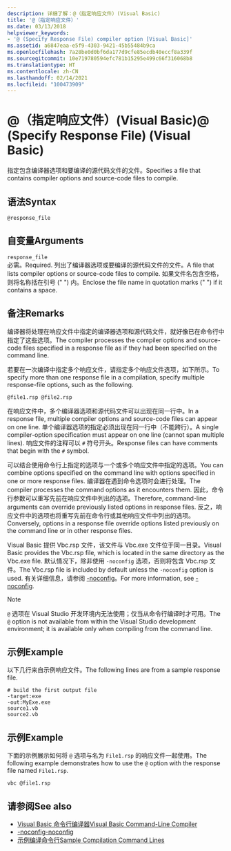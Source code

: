 ```yaml
---
description: 详细了解：@（指定响应文件）(Visual Basic)
title: '@（指定响应文件）'
ms.date: 03/13/2018
helpviewer_keywords:
- '@ (Specify Response File) compiler option [Visual Basic]'
ms.assetid: a6847eaa-e5f9-4303-9421-45b55484b9ca
ms.openlocfilehash: 7a28be0d0bf6da177d9cfe85ecdb40eccf8a339f
ms.sourcegitcommit: 10e719780594efc781b15295e499c66f316068b8
ms.translationtype: HT
ms.contentlocale: zh-CN
ms.lasthandoff: 02/14/2021
ms.locfileid: "100473909"
---
```

# <a name="-specify-response-file-visual-basic"></a><span data-ttu-id="a2b6b-103">@（指定响应文件）(Visual Basic)</span><span class="sxs-lookup"><span data-stu-id="a2b6b-103">@ (Specify Response File) (Visual Basic)</span></span>

<span data-ttu-id="a2b6b-104">指定包含编译器选项和要编译的源代码文件的文件。</span><span class="sxs-lookup"><span data-stu-id="a2b6b-104">Specifies a file that contains compiler options and source-code files to compile.</span></span>

## <a name="syntax"></a><span data-ttu-id="a2b6b-105">语法</span><span class="sxs-lookup"><span data-stu-id="a2b6b-105">Syntax</span></span>

```console
@response_file
```

## <a name="arguments"></a><span data-ttu-id="a2b6b-106">自变量</span><span class="sxs-lookup"><span data-stu-id="a2b6b-106">Arguments</span></span>

`response_file`  
<span data-ttu-id="a2b6b-107">必需。</span><span class="sxs-lookup"><span data-stu-id="a2b6b-107">Required.</span></span> <span data-ttu-id="a2b6b-108">列出了编译器选项或要编译的源代码文件的文件。</span><span class="sxs-lookup"><span data-stu-id="a2b6b-108">A file that lists compiler options or source-code files to compile.</span></span> <span data-ttu-id="a2b6b-109">如果文件名包含空格，则将名称括在引号 (" ") 内。</span><span class="sxs-lookup"><span data-stu-id="a2b6b-109">Enclose the file name in quotation marks (" ") if it contains a space.</span></span>

## <a name="remarks"></a><span data-ttu-id="a2b6b-110">备注</span><span class="sxs-lookup"><span data-stu-id="a2b6b-110">Remarks</span></span>

<span data-ttu-id="a2b6b-111">编译器将处理在响应文件中指定的编译器选项和源代码文件，就好像已在命令行中指定了这些选项。</span><span class="sxs-lookup"><span data-stu-id="a2b6b-111">The compiler processes the compiler options and source-code files specified in a response file as if they had been specified on the command line.</span></span>

<span data-ttu-id="a2b6b-112">若要在一次编译中指定多个响应文件，请指定多个响应文件选项，如下所示。</span><span class="sxs-lookup"><span data-stu-id="a2b6b-112">To specify more than one response file in a compilation, specify multiple response-file options, such as the following.</span></span>

```console
@file1.rsp @file2.rsp
```

<span data-ttu-id="a2b6b-113">在响应文件中，多个编译器选项和源代码文件可以出现在同一行中。</span><span class="sxs-lookup"><span data-stu-id="a2b6b-113">In a response file, multiple compiler options and source-code files can appear on one line.</span></span> <span data-ttu-id="a2b6b-114">单个编译器选项的指定必须出现在同一行中（不能跨行）。</span><span class="sxs-lookup"><span data-stu-id="a2b6b-114">A single compiler-option specification must appear on one line (cannot span multiple lines).</span></span> <span data-ttu-id="a2b6b-115">响应文件的注释可以 `#` 符号开头。</span><span class="sxs-lookup"><span data-stu-id="a2b6b-115">Response files can have comments that begin with the `#` symbol.</span></span>

<span data-ttu-id="a2b6b-116">可以结合使用命令行上指定的选项与一个或多个响应文件中指定的选项。</span><span class="sxs-lookup"><span data-stu-id="a2b6b-116">You can combine options specified on the command line with options specified in one or more response files.</span></span> <span data-ttu-id="a2b6b-117">编译器在遇到命令选项时会进行处理。</span><span class="sxs-lookup"><span data-stu-id="a2b6b-117">The compiler processes the command options as it encounters them.</span></span> <span data-ttu-id="a2b6b-118">因此，命令行参数可以重写先前在响应文件中列出的选项。</span><span class="sxs-lookup"><span data-stu-id="a2b6b-118">Therefore, command-line arguments can override previously listed options in response files.</span></span> <span data-ttu-id="a2b6b-119">反之，响应文件中的选项也将重写先前在命令行或其他响应文件中列出的选项。</span><span class="sxs-lookup"><span data-stu-id="a2b6b-119">Conversely, options in a response file override options listed previously on the command line or in other response files.</span></span>

<span data-ttu-id="a2b6b-120">Visual Basic 提供 Vbc.rsp 文件，该文件与 Vbc.exe 文件位于同一目录。</span><span class="sxs-lookup"><span data-stu-id="a2b6b-120">Visual Basic provides the Vbc.rsp file, which is located in the same directory as the Vbc.exe file.</span></span> <span data-ttu-id="a2b6b-121">默认情况下，除非使用 `-noconfig` 选项，否则将包含 Vbc.rsp 文件。</span><span class="sxs-lookup"><span data-stu-id="a2b6b-121">The Vbc.rsp file is included by default unless the `-noconfig` option is used.</span></span> <span data-ttu-id="a2b6b-122">有关详细信息，请参阅 [-noconfig](noconfig.md)。</span><span class="sxs-lookup"><span data-stu-id="a2b6b-122">For more information, see [-noconfig](noconfig.md).</span></span>

> [!NOTE]
> <span data-ttu-id="a2b6b-123">`@` 选项在 Visual Studio 开发环境内无法使用；仅当从命令行编译时才可用。</span><span class="sxs-lookup"><span data-stu-id="a2b6b-123">The `@` option is not available from within the Visual Studio development environment; it is available only when compiling from the command line.</span></span>

## <a name="example"></a><span data-ttu-id="a2b6b-124">示例</span><span class="sxs-lookup"><span data-stu-id="a2b6b-124">Example</span></span>

<span data-ttu-id="a2b6b-125">以下几行来自示例响应文件。</span><span class="sxs-lookup"><span data-stu-id="a2b6b-125">The following lines are from a sample response file.</span></span>

```console
# build the first output file
-target:exe
-out:MyExe.exe
source1.vb
source2.vb
```

## <a name="example"></a><span data-ttu-id="a2b6b-126">示例</span><span class="sxs-lookup"><span data-stu-id="a2b6b-126">Example</span></span>

<span data-ttu-id="a2b6b-127">下面的示例展示如何将 `@` 选项与名为 `File1.rsp` 的响应文件一起使用。</span><span class="sxs-lookup"><span data-stu-id="a2b6b-127">The following example demonstrates how to use the `@` option with the response file named `File1.rsp`.</span></span>

```console
vbc @file1.rsp
```

## <a name="see-also"></a><span data-ttu-id="a2b6b-128">请参阅</span><span class="sxs-lookup"><span data-stu-id="a2b6b-128">See also</span></span>

- [<span data-ttu-id="a2b6b-129">Visual Basic 命令行编译器</span><span class="sxs-lookup"><span data-stu-id="a2b6b-129">Visual Basic Command-Line Compiler</span></span>](index.md)
- [<span data-ttu-id="a2b6b-130">-noconfig</span><span class="sxs-lookup"><span data-stu-id="a2b6b-130">-noconfig</span></span>](noconfig.md)
- [<span data-ttu-id="a2b6b-131">示例编译命令行</span><span class="sxs-lookup"><span data-stu-id="a2b6b-131">Sample Compilation Command Lines</span></span>](sample-compilation-command-lines.md)
